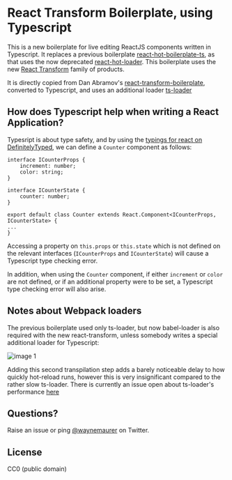 React Transform Boilerplate, using Typescript
=============================================

This is a new boilerplate for live editing ReactJS components written in Typescript.
It replaces a previous boilerplate [react-hot-boilerplate-ts](https://github.com/wmaurer/react-hot-boilerplate-ts),
as that uses the now deprecated [react-hot-loader](https://github.com/gaearon/react-hot-loader).
This boilerplate uses the new [React Transform](https://github.com/gaearon/react-transform-boilerplate) family of products.

It is directly copied from Dan Abramov's [react-transform-boilerplate](https://github.com/gaearon/react-transform-boilerplate),
converted to Typescript, and uses an additional loader [ts-loader](https://github.com/TypeStrong/ts-loader)

## How does Typescript help when writing a React Application?

Typesript is about type safety, and by using the [typings for react on DefinitelyTyped](https://github.com/DefinitelyTyped/DefinitelyTyped/tree/master/react),
we can define a `Counter` component as follows:

```
interface ICounterProps {
	increment: number;
	color: string;
}

interface ICounterState {
	counter: number;
}

export default class Counter extends React.Component<ICounterProps, ICounterState> {
...
}
```

Accessing a property on `this.props` or `this.state` which is not defined on the relevant interfaces (`ICounterProps` and `ICounterState`)
will cause a Typescript type checking error.

In addition, when using the `Counter` component, if either `increment` or `color` are not defined, or if an additional property
were to be set, a Typescript type checking error will also arise.

## Notes about Webpack loaders

The previous boilerplate used only ts-loader, but now babel-loader is also required with the new react-transform, unless
somebody writes a special additional loader for Typescript:

![image 1](https://cloud.githubusercontent.com/assets/2899448/11448335/2ba57154-9556-11e5-8514-50641c37211e.png)

Adding this second transpilation step adds a barely noticeable delay to how quickly hot-reload runs, however this is very
insignificant compared to the rather slow ts-loader. There is currently an issue open about ts-loader's performance [here](https://github.com/TypeStrong/ts-loader/issues/78)

## Questions?

Raise an issue or ping [@waynemaurer](https://twitter.com/waynemaurer) on Twitter.

## License

CC0 (public domain)
